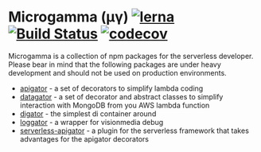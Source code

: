 # Microgamma (µγ) [![lerna](https://img.shields.io/badge/maintained%20with-lerna-cc00ff.svg)](https://lernajs.io/) [![Build Status](https://travis-ci.org/davidecavaliere/-microgamma.svg?branch=master)](https://travis-ci.org/davidecavaliere/-microgamma) [![codecov](https://codecov.io/gh/davidecavaliere/-microgamma/branch/master/graph/badge.svg)](https://codecov.io/gh/davidecavaliere/-microgamma)

Microgamma is a collection of npm packages for the serverless developer.
Please bear in mind that the following packages are under heavy development and should not be used on production environments.

- [apigator](https://github.com/davidecavaliere/-microgamma/blob/master/packages/apigator/README.md) - a set of decorators to simplify lambda coding
- [datagator](https://github.com/davidecavaliere/-microgamma/blob/master/packages/datagator/README.md) - a set of decorator and abstract classes to simplify interaction with MongoDB from you AWS lambda function
- [digator](https://github.com/davidecavaliere/-microgamma/blob/master/packages/digator/README.md) - the simplest di container around
- [loggator](https://github.com/davidecavaliere/-microgamma/blob/master/packages/loggator/README.md) - a wrapper for visionmedia debug
- [serverless-apigator](https://github.com/davidecavaliere/-microgamma/blob/master/packages/serverless-apigator/README.md) - a plugin for the serverless framework that takes advantages for the apigator decorators

